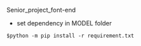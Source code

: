 Senior_project_font-end

* set dependency in MODEL folder
```
$python -m pip install -r requirement.txt
```
